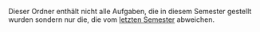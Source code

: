Dieser Ordner enthält nicht alle Aufgaben, die in diesem Semester gestellt wurden sondern nur die, die vom [letzten Semester](../SS15) abweichen.